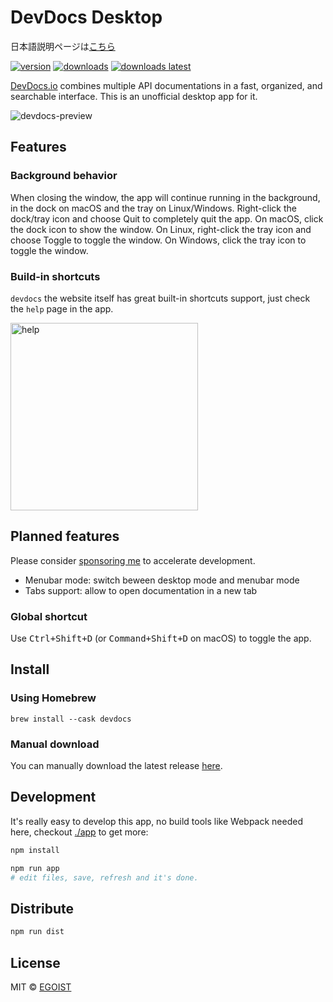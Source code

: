 # DevDocs Desktop

日本語説明ページは[こちら](https://github.com/egoist/devdocs-desktop/blob/master/README-ja.md)

[![version](https://img.shields.io/github/release/egoist/devdocs-desktop.svg?style=flat-square)](https://github.com/egoist/devdocs-desktop/releases)
[![downloads](https://img.shields.io/github/downloads/egoist/devdocs-desktop/total.svg?style=flat-square)](https://github.com/egoist/devdocs-desktop/releases)
[![downloads latest](https://img.shields.io/github/downloads/egoist/devdocs-desktop/latest/total.svg?style=flat-square)](https://github.com/egoist/devdocs-desktop/releases/latest)

[DevDocs.io](https://devdocs.io/) combines multiple API documentations in a fast, organized, and searchable interface. This is an unofficial desktop app for it.

![devdocs-preview](https://user-images.githubusercontent.com/8784712/27121730-11676ba8-511b-11e7-8c01-00444ee8501a.png)



## Features

### Background behavior

When closing the window, the app will continue running in the background, in the dock on macOS and the tray on Linux/Windows. Right-click the dock/tray icon and choose Quit to completely quit the app. On macOS, click the dock icon to show the window. On Linux, right-click the tray icon and choose Toggle to toggle the window. On Windows, click the tray icon to toggle the window.

### Build-in shortcuts

`devdocs` the website itself has great built-in shortcuts support, just check the `help` page in the app.

<img src="https://ooo.0o0.ooo/2017/06/14/59402442301b8.png" alt="help" width="300" />

## Planned features

Please consider [sponsoring me](http://github.com/sponsors/egoist) to accelerate development.

- Menubar mode: switch beween desktop mode and menubar mode
- Tabs support: allow to open documentation in a new tab

### Global shortcut

Use <kbd>Ctrl+Shift+D</kbd> (or <kbd>Command+Shift+D</kbd> on macOS) to toggle the app.

## Install

### Using Homebrew

```
brew install --cask devdocs
```

### Manual download

You can manually download the latest release [here](https://github.com/egoist/devdocs-desktop/releases).

## Development

It's really easy to develop this app, no build tools like Webpack needed here, checkout [./app](/app) to get more:

```bash
npm install

npm run app
# edit files, save, refresh and it's done.
```

## Distribute

```bash
npm run dist
```

## License

MIT &copy; [EGOIST](https://github.com/egoist)
